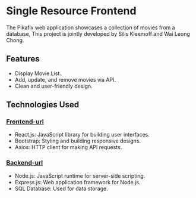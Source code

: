 # Single Resource Frontend

The Pikaflx web application showcases a collection of movies from a database, This project is jointly developed by Silis Kleemoff and Wai Leong Chong.

## Features
- Display Movie List.
- Add, update, and remove movies via API.
- Clean and user-friendly design.


## Technologies Used

### [Frontend-url](https://main--pikaflx.netlify.app/) 
- React.js: JavaScript library for building user interfaces.
- Bootstrap: Styling and building responsive designs.
- Axios: HTTP client for making API requests.

### [Backend-url](https://single-resource-web-service.onrender.com/)
- Node.js: JavaScript runtime for server-side scripting.
- Express.js: Web application framework for Node.js.
- SQL Database: Used for data storage.


